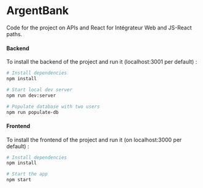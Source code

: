
# ArgentBank

Code for the project on APIs and React for Intégrateur Web and JS-React paths.


#### Backend

To install the backend of the project and run it (localhost:3001 per default) :

```bash
# Install dependencies
npm install

# Start local dev server
npm run dev:server

# Populate database with two users
npm run populate-db
```


#### Frontend

To install the frontend of the project and run it (on localhost:3000 per default) : 

```bash
# Install dependencies
npm install

# Start the app
npm start

```


